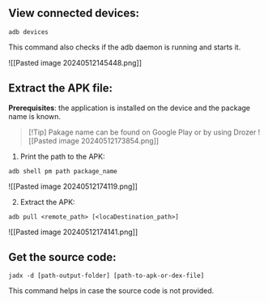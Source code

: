 
## View connected devices:

```
adb devices
```

This command also checks if the adb daemon is running and starts it.

![[Pasted image 20240512145448.png]]

## Extract the APK file:

**Prerequisites**: the application is installed on the device and the package name is known.

> [!Tip] Pakage name can be found on Google Play or by using Drozer
> ![[Pasted image 20240512173854.png]]
> 
> 

1. Print the path to the APK: 
```
adb shell pm path package_name
```

![[Pasted image 20240512174119.png]]

2. Extract the APK: 
```
adb pull <remote_path> [<locaDestination_path>]
```

![[Pasted image 20240512174141.png]]

## Get the source code:

```
jadx -d [path-output-folder] [path-to-apk-or-dex-file]
```

This command helps in case the source code is not provided.




